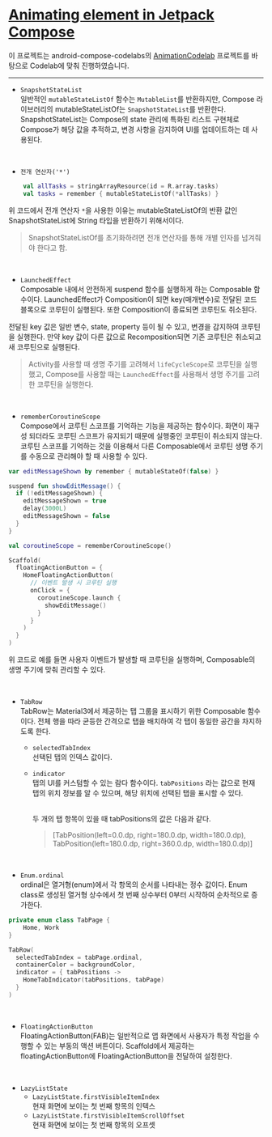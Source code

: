 # [Animating element in Jetpack Compose](https://developer.android.com/codelabs/jetpack-compose-animation?continue=https%3A%2F%2Fdeveloper.android.com%2Fcourses%2Fpathways%2Fjetpack-compose-for-android-developers-2%23codelab-https%3A%2F%2Fdeveloper.android.com%2Fcodelabs%2Fjetpack-compose-animation#0)
이 프로젝트는 android-compose-codelabs의 [AnimationCodelab](https://github.com/googlecodelabs/android-compose-codelabs/tree/main/AnimationCodelab) 프로젝트를 바탕으로 Codelab에 맞춰 진행하였습니다.

---

- `SnapshotStateList`<br>
일반적인 `mutableStateListOf` 함수는 `MutableList`를 반환하지만, Compose 라이브러리의 mutableStateListOf는
`SnapshotStateList`를 반환한다. SnapshotStateList는 Compose의 state 관리에 특화된 리스트 구현체로 Compose가
해당 값을 추적하고, 변경 사항을 감지하여 UI를 업데이트하는 데 사용된다.

<br>

- `전개 연산자('*')`<br>
```kotlin
    val allTasks = stringArrayResource(id = R.array.tasks)
    val tasks = remember { mutableStateListOf(*allTasks) }
```
위 코드에서 전개 연산자 `*`을 사용한 이유는 mutableStateListOf의 반환 값인 SnapshotStateList에 String 타입을
반환하기 위해서이다.
> SnapshotStateListOf를 초기화하려면 전개 연산자를 통해 개별 인자를 넘겨줘야 한다고 함.

<br>

- `LaunchedEffect`<br>
Composable 내에서 안전하게 suspend 함수를 실행하게 하는 Composable 함수이다. LaunchedEffect가 Composition이 되면
key(매개변수)로 전달된 코드 블록으로 코루틴이 실행된다. 또한 Composition이 종료되면  코루틴도 취소된다.

전달된 key 값은 일반 변수, state, property 등이 될 수 있고, 변경을 감지하여 코루틴을 실행한다.
만약 key 값이 다른 값으로 Recomposition되면 기존 코루틴은 취소되고 새 코루틴으로 실행된다.
> Activity를 사용할 때 생명 주기를 고려해서 `lifeCycleScope`로 코루틴을 실행했고, Compose를 사용할 때는
  `LaunchedEffect`를 사용해서 생명 주기를 고려한 코루틴을 실행한다.

<br>

- `rememberCoroutineScope`<br>
Compose에서 코루틴 스코프를 기억하는 기능을 제공하는 함수이다.
화면이 재구성 되더라도 코루틴 스코프가 유지되기 때문에 실행중인 코루틴이 취소되지 않는다. 
코루틴 스코프를 기억하는 것을 이용해서 다른 Composable에서 코루틴 생명 주기를 수동으로 관리해야 할 때
사용할 수 있다.

```kotlin
var editMessageShown by remember { mutableStateOf(false) }

suspend fun showEditMessage() {
  if (!editMessageShown) {
    editMessageShown = true
    delay(3000L)
    editMessageShown = false
  }
}

val coroutineScope = rememberCoroutineScope()

Scaffold(
  floatingActionButton = {
    HomeFloatingActionButton(
      // 이벤트 발생 시 코루틴 실행
      onClick = {
        coroutineScope.launch {
          showEditMessage()
        }
      }
    )
  }
)
```
위 코드로 예를 들면 사용자 이벤트가 발생할 때 코루틴을 실행하며, Composable의 생명 주기에 맞춰 관리할 수 있다.

<br>

- `TabRow`<br>
TabRow는 Material3에서 제공하는 탭 그룹을 표시하기 위한 Composable 함수이다.
전체 행을 따라 균등한 간격으로 탭을 배치하여 각 탭이 동일한 공간을 차지하도록 한다.
  - `selectedTabIndex`<br>
  선택된 탭의 인덱스 값이다.
  - `indicator`<br>
  탭의 UI를 커스텀할 수 있는 람다 함수이다.
  `tabPositions` 라는 값으로 현재 탭의 위치 정보를 알 수 있으며, 해당 위치에 선택된 탭을 표시할 수 있다.
  
    <br>
    두 개의 탭 항목이 있을 때 tabPositions의 값은 다음과 같다.<br>
    
    > [TabPosition(left=0.0.dp, right=180.0.dp, width=180.0.dp), TabPosition(left=180.0.dp, right=360.0.dp, width=180.0.dp)]

<br>

- `Enum.ordinal`<br>
ordinal은 열거형(enum)에서 각 항목의 순서를 나타내는 정수 값이다.
Enum class로 생성된 열거형 상수에서 첫 번째 상수부터 0부터 시작하여 순차적으로 증가한다.
```kotlin
private enum class TabPage {
    Home, Work
}

TabRow(
  selectedTabIndex = tabPage.ordinal,
  containerColor = backgroundColor,
  indicator = { tabPositions ->
    HomeTabIndicator(tabPositions, tabPage)
  }
)
```

<br>

- `FloatingActionButton`<br>
FloatingActionButton(FAB)는 일반적으로 앱 화면에서 사용자가 특정 작업을 수행할 수 있는 부동의 액션 버튼이다.
Scaffold에서 제공하는 floatingActionButton에 FloatingActionButton을 전달하여 설정한다.

<br>

- `LazyListState`<br>
  - `LazyListState.firstVisibleItemIndex`<br>
  현재 화면에 보이는 첫 번째 항목의 인텍스
  - `LazyListState.firstVisibleItemScrollOffset`<br>
  현재 화면에 보이는 첫 번째 항목의 오프셋